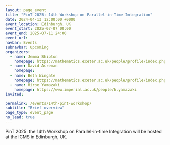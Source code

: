 ```yaml
---
layout: page_event
title: "PinT 2025: 14th Workshop on Parallel-in-Time Integration"
date: 2024-04-13 12:00:00 +0000
event_location: Edinburgh, UK
event_start: 2025-07-07 00:00
event_end: 2025-07-11 24:00
event_url: 
navbar: Events
subnavbar: Upcoming
organizers:
  - name: Jemma Shipton
    homepage: https://mathematics.exeter.ac.uk/people/profile/index.php?web_id=js1075
  - name: David Acreman
    homepage: 
  - name: Beth Wingate
    homepage: https://mathematics.exeter.ac.uk/people/profile/index.php?web_id=bw290
  - name: Hiroe Yamazaki
    homepage: https://www.imperial.ac.uk/people/h.yamazaki
invited:

permalink: /events/14th-pint-workshop/
subtitle: "Brief overview"
page_type: event_page
no_lead: true
---
```


PinT 2025: the 14th Workshop on Parallel-in-time Integration will be hosted at the ICMS in Edinburgh, UK.

